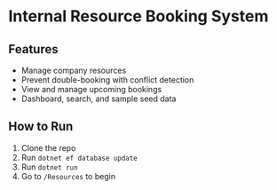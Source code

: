 # Internal Resource Booking System

## Features
- Manage company resources
- Prevent double-booking with conflict detection
- View and manage upcoming bookings
- Dashboard, search, and sample seed data

## How to Run
1. Clone the repo
2. Run `dotnet ef database update`
3. Run `dotnet run`
4. Go to `/Resources` to begin
